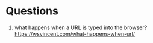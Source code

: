 # Questions

1. what happens when a URL is typed into the browser?
https://wsvincent.com/what-happens-when-url/



